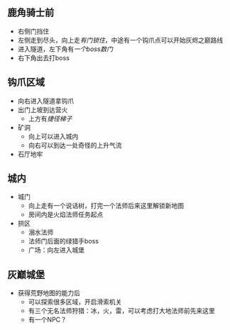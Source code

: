 ## 鹿角骑士前
- 右侧门挡住
- 左侧走到尽头，向上走*有门锁住*，中途有一个钩爪点可以开始灰烬之巅路线
- 进入隧道，左下角有*一个boss数门*
- 右下角出去打boss

## 钩爪区域
- 向右进入隧道拿钩爪
- 出门上坡到达营火
	- 上方有*捷径梯子*
- 矿洞
	- 向上可以进入城内
	- 向右可以到达一处奇怪的上升气流
- 石厅地牢

## 城内
- 城门
	- 向上走有一个说话树，打完一个法师后来这里解锁新地图
	- 房间内是火焰法师任务起点
- 拱区
	- 溺水法师
	- 法师门后面的绿猎手boss
	- 广场：向左进入城堡

## 灰巅城堡
- 获得荒野地图的能力后
	- 可以探索很多区域，开启滑索机关
	- 有三个无名法师狩猎：冰，火，雷，可以考虑打大地法师前先来这里
	- 有一个NPC？
